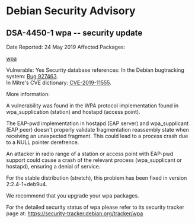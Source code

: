 
Debian Security Advisory
========================


DSA-4450-1 wpa -- security update
---------------------------------



Date Reported:
24 May 2019
Affected Packages:

[wpa](https://packages.debian.org/src:wpa)

Vulnerable:
Yes
Security database references:
In the Debian bugtracking system: [Bug 927463](https://bugs.debian.org/cgi-bin/bugreport.cgi?bug=927463).  
In Mitre's CVE dictionary: [CVE-2019-11555](https://security-tracker.debian.org/tracker/CVE-2019-11555).  

More information:

A vulnerability was found in the WPA protocol implementation found in
wpa\_supplication (station) and hostapd (access point).


The EAP-pwd implementation in hostapd (EAP server) and wpa\_supplicant (EAP
peer) doesn't properly validate fragmentation reassembly state when receiving
an unexpected fragment. This could lead to a process crash due to a NULL
pointer derefrence.


An attacker in radio range of a station or access point with EAP-pwd support
could cause a crash of the relevant process (wpa\_supplicant or hostapd),
ensuring a denial of service.


For the stable distribution (stretch), this problem has been fixed in
version 2:2.4-1+deb9u4.


We recommend that you upgrade your wpa packages.


For the detailed security status of wpa please refer to
its security tracker page at:
<https://security-tracker.debian.org/tracker/wpa>





